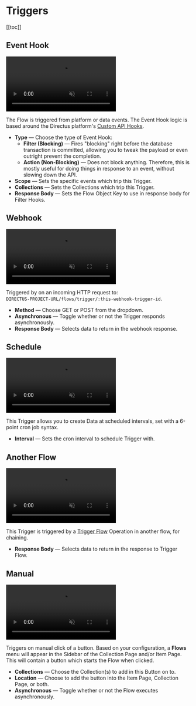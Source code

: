 # Triggers

[[toc]]

## Event Hook

<video autoplay muted loop controls title="">
	<source src="https://cdn.directus.io/" type="video/mp4" />
</video>

The Flow is triggered from platform or data events. The Event Hook logic is based around the Directus platform's
[Custom API Hooks](/extensions/hooks/).

- **Type** — Choose the type of Event Hook:
  - **Filter (Blocking)** — Fires "blocking" right before the database transaction is committed, allowing you to tweak
    the payload or even outright prevent the completion.
  - **Action (Non-Blocking)** — Does not block anything. Therefore, this is mostly useful for doing things in response
    to an event, without slowing down the API.
- **Scope** — Sets the specific events which trip this Trigger.
- **Collections** — Sets the Collections which trip this Trigger.
- **Response Body** — Sets the Flow Object Key to use in response body for Filter Hooks.

## Webhook

<video autoplay muted loop controls title="">
	<source src="https://cdn.directus.io/" type="video/mp4" />
</video>

Triggered by on an incoming HTTP request to:\
`DIRECTUS-PROJECT-URL/flows/trigger/:this-webhook-trigger-id`.

- **Method** — Choose GET or POST from the dropdown.
- **Asynchronous** — Toggle whether or not the Trigger responds asynchronously.
- **Response Body** — Selects data to return in the webhook response.

## Schedule

<video autoplay muted loop controls title="">
	<source src="https://cdn.directus.io/" type="video/mp4" />
</video>

This Trigger allows you to create Data at scheduled intervals, set with a 6-point cron job syntax.

- **Interval** — Sets the cron interval to schedule Trigger with.

## Another Flow

<video autoplay muted loop controls title="">
	<source src="https://cdn.directus.io/" type="video/mp4" />
</video>

This Trigger is triggered by a [Trigger Flow](/configuration/flows/operations/#another-flow) Operation in another flow,
for chaining.

- **Response Body** — Selects data to return in the response to Trigger Flow.

## Manual

<video autoplay muted loop controls title="">
	<source src="https://cdn.directus.io/" type="video/mp4" />
</video>

Triggers on manual click of a button. Based on your configuration, a **Flows** menu will appear in the Sidebar of the
Collection Page and/or Item Page. This will contain a button which starts the Flow when clicked.

- **Collections** — Choose the Collection(s) to add in this Button on to.
- **Location** — Choose to add the button into the Item Page, Collection Page, or both.
- **Asynchronous** — Toggle whether or not the Flow executes asynchronously.
